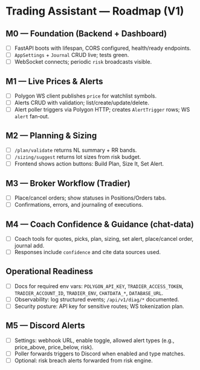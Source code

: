 # Trading Assistant — Roadmap (V1)

## M0 — Foundation (Backend + Dashboard)
- [ ] FastAPI boots with lifespan, CORS configured, health/ready endpoints.
- [ ] `AppSettings` + `Journal` CRUD live; tests green.
- [ ] WebSocket connects; periodic `risk` broadcasts visible.

## M1 — Live Prices & Alerts
- [ ] Polygon WS client publishes `price` for watchlist symbols.
- [ ] Alerts CRUD with validation; list/create/update/delete.
- [ ] Alert poller triggers via Polygon HTTP; creates `AlertTrigger` rows; WS `alert` fan‑out.

## M2 — Planning & Sizing
- [ ] `/plan/validate` returns NL summary + RR bands.
- [ ] `/sizing/suggest` returns lot sizes from risk budget.
- [ ] Frontend shows action buttons: Build Plan, Size It, Set Alert.

## M3 — Broker Workflow (Tradier)
- [ ] Place/cancel orders; show statuses in Positions/Orders tabs.
- [ ] Confirmations, errors, and journaling of executions.

## M4 — Coach Confidence & Guidance (chat-data)
- [ ] Coach tools for quotes, picks, plan, sizing, set alert, place/cancel order, journal add.
- [ ] Responses include `confidence` and cite data sources used.

## Operational Readiness
- [ ] Docs for required env vars: `POLYGON_API_KEY`, `TRADIER_ACCESS_TOKEN`, `TRADIER_ACCOUNT_ID`, `TRADIER_ENV`, `CHATDATA_*`, `DATABASE_URL`.
- [ ] Observability: log structured events; `/api/v1/diag/*` documented.
- [ ] Security posture: API key for sensitive routes; WS tokenization plan.
## M5 — Discord Alerts
- [ ] Settings: webhook URL, enable toggle, allowed alert types (e.g., price_above, price_below, risk).
- [ ] Poller forwards triggers to Discord when enabled and type matches.
- [ ] Optional: risk breach alerts forwarded from risk engine.
